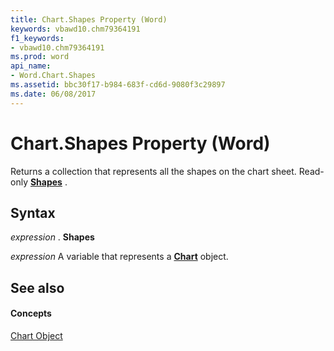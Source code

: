 ```yaml
---
title: Chart.Shapes Property (Word)
keywords: vbawd10.chm79364191
f1_keywords:
- vbawd10.chm79364191
ms.prod: word
api_name:
- Word.Chart.Shapes
ms.assetid: bbc30f17-b984-683f-cd6d-9080f3c29897
ms.date: 06/08/2017
---
```



# Chart.Shapes Property (Word)

Returns a collection that represents all the shapes on the chart sheet. Read-only  **[Shapes](Word.shapes.md)** .


## Syntax

 _expression_ . **Shapes**

 _expression_ A variable that represents a **[Chart](Word.Chart.md)** object.


## See also


#### Concepts


[Chart Object](Word.Chart.md)

